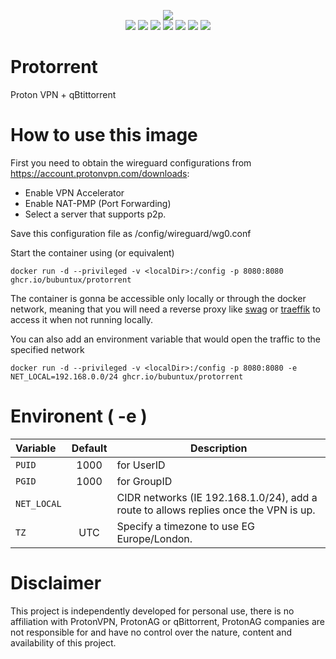 <p align="center">
    <a href="https://github.com/bubuntux/protorrent"><img src="https://raw.githubusercontent.com/bubuntux/protorrent/main/.github/header.png"/></a>
    </br>
    <a href="https://github.com/bubuntux/protorrent/blob/master/LICENSE"><img src="https://badgen.net/github/license/bubuntux/protorrent?color=cyan"/></a>
    <a href="https://hub.docker.com/r/bubuntux/protorrent/"><img src="https://badgen.net/docker/size/bubuntux/protorrent?icon=docker&label=size"/></a>
    <a href="https://hub.docker.com/r/bubuntux/protorrent/"><img src="https://badgen.net/docker/pulls/bubuntux/protorrent?icon=docker&label=pulls"/></a>
    <a href="https://hub.docker.com/r/bubuntux/protorrent/"><img src="https://badgen.net/docker/stars/bubuntux/protorrent?icon=docker&label=stars"/></a>
    <a href="https://github.com/bubuntux/protorrent"><img src="https://badgen.net/github/forks/bubuntux/protorrent?icon=github&label=forks&color=black"/></a>
    <a href="https://github.com/bubuntux/protorrent"><img src="https://badgen.net/github/stars/bubuntux/protorrent?icon=github&label=stars&color=black"/></a>
    <a href="https://github.com/bubuntux/protorrent/actions/workflows/docker-image-ci.yml"><img src="https://github.com/bubuntux/protorrent/actions/workflows/docker-image-ci.yml/badge.svg?branch=main"/></a>
</p>

# Protorrent
Proton VPN + qBtittorrent

# How to use this image
First you need to obtain the wireguard configurations from https://account.protonvpn.com/downloads: 
- Enable VPN Accelerator
- Enable NAT-PMP (Port Forwarding)
- Select a server that supports p2p.
  
Save this configuration file as /config/wireguard/wg0.conf

Start the container using (or equivalent)  

    docker run -d --privileged -v <localDir>:/config -p 8080:8080 ghcr.io/bubuntux/protorrent

The container is gonna be accessible only locally or through the docker network, meaning that you will need a reverse proxy like [swag](https://github.com/linuxserver/docker-swag) or [traeffik](https://doc.traefik.io/traefik/providers/docker/) to access it when not running locally.

You can also add an environment variable that would open the traffic to the specified network
    
    docker run -d --privileged -v <localDir>:/config -p 8080:8080 -e NET_LOCAL=192.168.0.0/24 ghcr.io/bubuntux/protorrent

# Environent ( -e )

|                 Variable                 |    Default     | Description |
|:-----------------------------------------|:--------------:| --- |
|                 `PUID`                |        1000    |   for UserID |
|                 `PGID`                |        1000    |   for GroupID |
|               `NET_LOCAL`               |          | CIDR networks (IE 192.168.1.0/24), add a route to allows replies once the VPN is up.
|                   `TZ`                  |               UTC             | Specify a timezone to use EG Europe/London.


# Disclaimer 
This project is independently developed for personal use, there is no affiliation with ProtonVPN, ProtonAG or qBittorrent,
ProtonAG companies are not responsible for and have no control over the nature, content and availability of this project.
